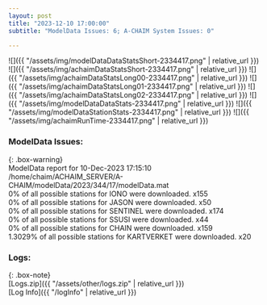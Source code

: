 ```yaml
---
layout: post
title: "2023-12-10 17:00:00"
subtitle: "ModelData Issues: 6; A-CHAIM System Issues: 0"

---
```


![]({{ "/assets/img/modelDataDataStatsShort-2334417.png" | relative_url }})
![]({{ "/assets/img/achaimDataStatsShort-2334417.png" | relative_url }})
![]({{ "/assets/img/achaimDataStatsLong00-2334417.png" | relative_url }})
![]({{ "/assets/img/achaimDataStatsLong01-2334417.png" | relative_url }})
![]({{ "/assets/img/achaimDataStatsLong02-2334417.png" | relative_url }})
![]({{ "/assets/img/modelDataDataStats-2334417.png" | relative_url }})
![]({{ "/assets/img/modelDataStationStats-2334417.png" | relative_url }})
![]({{ "/assets/img/achaimRunTime-2334417.png" | relative_url }})


### ModelData Issues:  
  
{: .box-warning}  
 ModelData report for 10-Dec-2023 17:15:10   
 /home/chaim/ACHAIM_SERVER/A-CHAIM/modelData/2023/344/17/modelData.mat   
 0% of all possible stations for IONO were downloaded. x155   
 0% of all possible stations for JASON were downloaded. x50   
 0% of all possible stations for SENTINEL were downloaded. x174   
 0% of all possible stations for SSUSI were downloaded. x44   
 0% of all possible stations for CHAIN were downloaded. x159   
 1.3029% of all possible stations for KARTVERKET were downloaded. x20   
  


### Logs:  
  
{: .box-note}  
[Logs.zip]({{ "/assets/other/logs.zip" | relative_url }})  
[Log Info]({{ "/logInfo" | relative_url }})  
